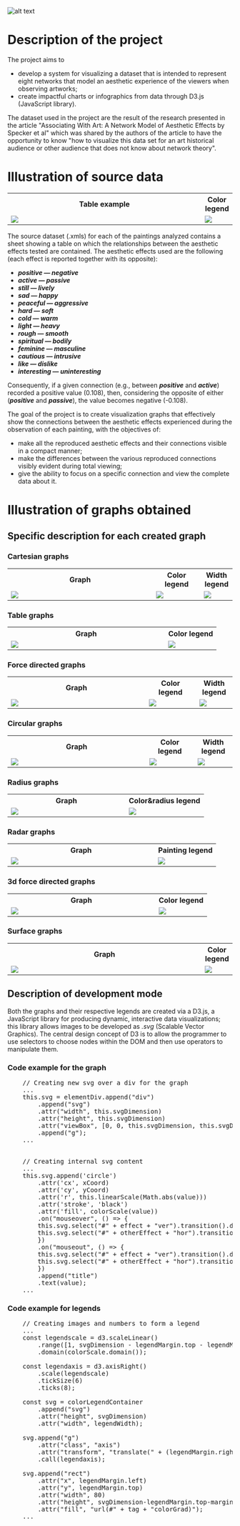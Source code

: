 ![alt text](screenshot/0_first_page.png)

# Description of the project
The project aims to
- develop a system for visualizing a dataset that is intended to represent eight networks that model an aesthetic experience of the viewers when observing artworks;
- create impactful charts or infographics from data through D3.js (JavaScript library).

The dataset used in the project are the result of the research presented in the article "Associating With Art: A Network Model of Aesthetic Effects by Specker et al" which was shared by the authors of the article to have the opportunity to know "how to visualize this data set for an art historical audience or other audience that does not know about network theory". 


# Illustration of source data
<table align="center">
	<tr>
		<th>Table example</th>
		<th>Color legend</th>
	</tr>
	<tr>
		<td width=90%><img src="res/aesthetic_experience_network_image_example.png" /></td>
		<td width=10%><img src="res/aesthetic_experience_network_image_legend.png" /></td>
	</tr>
</table>

The source dataset (.xmls) for each of the paintings analyzed contains a sheet showing a table on which the relationships between the aesthetic effects tested are contained. The aesthetic effects used are the following (each effect is reported together with its opposite):
- ***positive — negative***
- ***active — passive***
- ***still — lively***
- ***sad — happy***
- ***peaceful — aggressive***
- ***hard — soft***
- ***cold — warm***
- ***light — heavy***
- ***rough — smooth***
- ***spiritual — bodily***
- ***feminine — masculine***
- ***cautious — intrusive***
- ***like — dislike***
- ***interesting — uninteresting***

Consequently, if a given connection (e.g., between ***positive*** and ***active***) recorded a positive value (0.108), then, considering the opposite of either (***positive*** and ***passive***), the value becomes negative (-0.108).

The goal of the project is to create visualization graphs that effectively show the connections between the aesthetic effects experienced during the observation of each painting, with the objectives of:
- make all the reproduced aesthetic effects and their connections visible in a compact manner;
- make the differences between the various reproduced connections visibly evident during total viewing;
- give the ability to focus on a specific connection and view the complete data about it.


# Illustration of graphs obtained
## Specific description for each created graph
### Cartesian graphs
<table align="center">
	<tr>
		<th>Graph</th>
		<th>Color legend</th>
		<th>Width legend</th>
	</tr>
	<tr>
		<td width=64.5%><img src="screenshot/graph/1_cartesianGraphs.png" /></td>
		<td width=21.3%><img src="screenshot/legend/1_0_legend.png" /></td>
		<td width=14.2%><img src="screenshot/legend/1_1_legend.png" /></td>
	</tr>
</table>


### Table graphs
<table align="center">
	<tr>
		<th>Graph</th>
		<th>Color legend</th>
	</tr>
	<tr>
		<td width=75.2%><img src="screenshot/graph/2_tableGraphs.png" /></td>
		<td width=24.8%><img src="screenshot/legend/2_legend.png" /></td>
	</tr>
</table>


### Force directed graphs
<table align="center">
	<tr>
		<th>Graph</th>
		<th>Color legend</th>
		<th>Width legend</th>
	</tr>
	<tr>
		<td width=60%><img src="screenshot/graph/3_forceDirectedGraphs.png" /></td>
		<td width=22%><img src="screenshot/legend/3_0_legend.png" /></td>
		<td width=16%><img src="screenshot/legend/3_1_legend.png" /></td>
	</tr>
</table>


### Circular graphs
<table align="center">
	<tr>
		<th>Graph</th>
		<th>Color legend</th>
		<th>Width legend</th>
	</tr>
	<tr>
		<td width=60%><img src="screenshot/graph/4_circularGraphs.png"/></td>
		<td width=21%><img src="screenshot/legend/4_0_legend.png"/></td>
		<td width=16.7%><img src="screenshot/legend/4_1_legend.png"/></td>
	</tr>
</table>


### Radius graphs
<table align="center">
	<tr>
		<th>Graph</th>
		<th>Color&radius legend</th>
	</tr>
	<tr>
		<td width=60%><img src="screenshot/graph/5_radiusGraphs.png"/></td>
		<td><img src="screenshot/legend/5_legend.png"/></td>
	</tr>
</table>


### Radar graphs
<table align="center">
	<tr>
		<th>Graph</th>
		<th>Painting legend</th>
	</tr>
	<tr>
		<td width=70.5%><img src="screenshot/graph/6_radarGraphs.png"/></td>
		<td width=29.5%><img src="screenshot/legend/6_legend.png"/></td>
	</tr>
</table>


### 3d force directed graphs
<table align="center">
	<tr>
		<th>Graph</th>
		<th>Color legend</th>
	</tr>
	<tr>
		<td width=74%><img src="screenshot/graph/7_3dForceDirectedGraphs.png"/></td>
		<td width=26%><img src="screenshot/legend/7_legend.png"/></td>
	</tr>
</table>


### Surface graphs
<table align="center">
	<tr>
		<th>Graph</th>
		<th>Color legend</th>
	</tr>
	<tr>
		<td width=87%><img src="screenshot/graph/8_surfaceGraphs.png"/></td>
		<td width=13%><img src="screenshot/legend/8_legend.png"/></td>
	</tr>
</table>

## Description of development mode
Both the graphs and their respective legends are created via a D3.js, a JavaScript library for producing dynamic, interactive data visualizations; this library allows images to be developed as *.svg* (Scalable Vector Graphics). The central design concept of D3 is to allow the programmer to use selectors to choose nodes within the DOM and then use operators to manipulate them.

### Code example for the graph
<pre>
	// Creating new svg over a div for the graph
	...
	this.svg = elementDiv.append("div")
	    .append("svg")
	    .attr("width", this.svgDimension)
	    .attr("height", this.svgDimension)
	    .attr("viewBox", [0, 0, this.svgDimension, this.svgDimension])
	    .append("g");
	...

		
	// Creating internal svg content
	...
	this.svg.append('circle')
	    .attr('cx', xCoord)
	    .attr('cy', yCoord)
	    .attr('r', this.linearScale(Math.abs(value)))
	    .attr('stroke', 'black')
	    .attr('fill', colorScale(value))
	    .on("mouseover", () => {
		this.svg.select("#" + effect + "ver").transition().duration(500).style("fill", "#0BDA51");
		this.svg.select("#" + otherEffect + "hor").transition().duration(500).style("fill", "#0BDA51");
	    })
	    .on("mouseout", () => {
		this.svg.select("#" + effect + "ver").transition().duration(500).style("fill", "black");
		this.svg.select("#" + otherEffect + "hor").transition().duration(500).style("fill", "black");
	    })
	    .append("title")
	    .text(value);
	...
</pre>

### Code example for legends
<pre>
	// Creating images and numbers to form a legend
	...
	const legendscale = d3.scaleLinear()
		.range([1, svgDimension - legendMargin.top - legendMargin.bottom])
		.domain(colorScale.domain());
	
	const legendaxis = d3.axisRight()
		.scale(legendscale)
		.tickSize(6)
		.ticks(8);
	
	const svg = colorLegendContainer
		.append("svg")
		.attr("height", svgDimension)
		.attr("width", legendWidth);

	svg.append("g")
		.attr("class", "axis")
		.attr("transform", "translate(" + (legendMargin.right + 80 + legendMargin.left/2) + "," + (legendMargin.top) + ")")
		.call(legendaxis);
	
	svg.append("rect")
		.attr("x", legendMargin.left)
		.attr("y", legendMargin.top)
		.attr("width", 80)
		.attr("height", svgDimension-legendMargin.top-margin.bottom)
		.attr("fill", "url(#" + tag + "colorGrad)");
	...
</pre>
